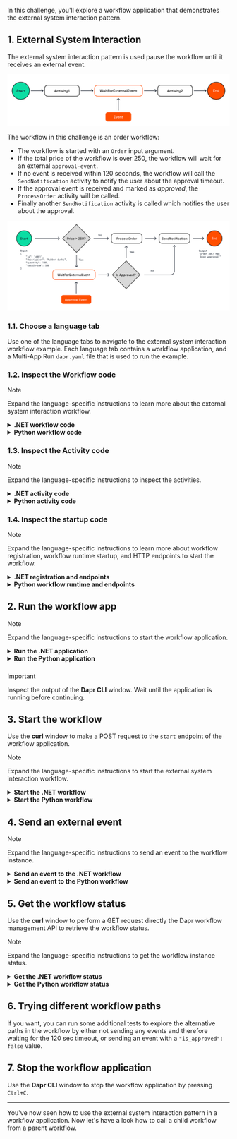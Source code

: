 In this challenge, you'll explore a workflow application that demonstrates the external system interaction pattern.

## 1. External System Interaction

The external system interaction pattern is used pause the workflow until it receives an external event.

![External System Interaction](https://github.com/diagrid-labs/dapr-university-instruqt/blob/main/dapr-workflow/6-external-events/images/dapr-uni-wf-pattern-external-event-v1.png?raw=true)

The workflow in this challenge is an order workflow:

- The workflow is started with an `Order` input argument.
- If the total price of the workflow is over 250, the workflow will wait for an external `approval-event`.
- If no event is received within 120 seconds, the workflow will call the `SendNotification` activity to notify the user about the approval timeout.
- If the approval event is received and marked as *approved*, the `ProcessOrder` activity will be called.
- Finally another `SendNotification` activity is called which notifies the user about the approval.

![External System Interaction Demo](https://github.com/diagrid-labs/dapr-university-instruqt/blob/main/dapr-workflow/6-external-events/images/dapr-uni-wf-external-event-demo-v1.png?raw=true)

### 1.1. Choose a language tab

Use one of the language tabs to navigate to the external system interaction workflow example. Each language tab contains a workflow application, and a Multi-App Run `dapr.yaml` file that is used to run the example.

### 1.2. Inspect the Workflow code

> [!NOTE]
> Expand the language-specific instructions to learn more about the external system interaction workflow.

<details>
   <summary><b>.NET workflow code</b></summary>

Open the `ExternalEventsWorkflow.cs` file located in the `ExternalEvents` folder. This file contains the workflow code.

Note how the workflow uses the `WorkflowContext` to to wait for an external event.

```csharp,nocopy
try
{
    approvalStatus = await context.WaitForExternalEventAsync<ApprovalStatus>(
        eventName: "approval-event",
        timeout: TimeSpan.FromSeconds(120));
}
catch (TaskCanceledException)
{
    // Timeout occurred
    notificationMessage = $"Approval request for order {order.Id} timed out.";
    await context.CallActivityAsync(
        nameof(SendNotification),
        notificationMessage);
    return notificationMessage;
}
```

</details>

<details>
   <summary><b>Python workflow code</b></summary>

Open the `external_events_workflow.py` file located in the `external_events` folder. This file contains the workflow code.

Note how the workflow uses the `DaprWorkflowContext` to wait for an external event.

```python,nocopy
approval_status_task = ctx.wait_for_external_event(name='approval-event')
timeout_task = ctx.create_timer(fire_at=timedelta(minutes=2))
winner = yield wf.when_any([approval_status_task, timeout_task])

if winner == timeout_task:
   notification_message = f"Approval request for order {order.id} timed out."
   yield ctx.call_activity(send_notification, input=order)
   return notification_message

approval_status = ApprovalStatus.from_dict(approval_status_task.get_result())
```

</details>

### 1.3. Inspect the Activity code

> [!NOTE]
> Expand the language-specific instructions to inspect the activities.

<details>
   <summary><b>.NET activity code</b></summary>

The workflow uses two activities, `SendNotification` and `ProcessOrder`, these are located in the `ExternalEvents/Activities` folder. Both activities are placeholders and do not contain any real logic related to sending notifications or processing orders.

*The `RequestApproval` activity is not used in the workflow at the moment.*

</details>

<details>
   <summary><b>Python activity code</b></summary>

The workflow uses three activities, `request_approval`, `send_notification` and `process_order`, these are located in the `external_events_workflow.py` file below the workflow definition. The activities are placeholders and do not contain any real logic related to sending notifications or processing orders.

</details>

### 1.4. Inspect the startup code

> [!NOTE]
> Expand the language-specific instructions to learn more about workflow registration, workflow runtime startup, and HTTP endpoints to start the workflow.

<details>
   <summary><b>.NET registration and endpoints</b></summary>

Locate the `Program.cs` file in the `ExternalEvents` folder. This file contains the code to register the workflow and activities using the `AddDaprWorkflow()` extension method.

This application also has a `start` HTTP POST endpoint that is used to start the workflow, and accepts an `Order` as the input.

Note that this time an instance ID is provided to the `ScheduleNewWorkflowAsync` method:

```csharp,nocopy
var instanceId = await workflowClient.ScheduleNewWorkflowAsync(
   name: nameof(ExternalEventsWorkflow),
   instanceId: order.Id,
   input: order);
```

</details>

<details>
   <summary><b>Python workflow runtime and endpoints</b></summary>

Locate the `app.py` file in the `external_events` folder. This file contains the code to start the workflow runtime and a `start` HTTP endpoint to start the workflow. The `start` endpoint accepts an `Order` object as the input.

Note that this time an instance ID is provided to the `schedule_new_workflow` method:

```python,nocopy
instance_id = wf_client.schedule_new_workflow(
      workflow=external_events_workflow,
      input=order,
      instance_id=order.id
   )
```

</details>

## 2. Run the workflow app

> [!NOTE]
> Expand the language-specific instructions to start the workflow application.

<details>
   <summary><b>Run the .NET application</b></summary>

Use the **Dapr CLI** window to run the commands.

Navigate to the *csharp/external-system-interaction* folder:

```bash,run
cd csharp/external-system-interaction
```

Install the dependencies and build the project:

```bash,run
dotnet build ExternalEvents
```

Run the application using the Dapr CLI:

```bash,run
dapr run -f .
```

</details>

<details>
   <summary><b>Run the Python application</b></summary>

Use the **Dapr CLI** window to run the commands.

Navigate to the *python/external-system-interaction/external_events* folder:

```bash,run
cd python/external-system-interaction/external_events
```

Install the dependencies:

```bash,run
pip3 install -r requirements.txt
```

Move one folder up and run the application using the Dapr CLI:

```bash,run
cd ..
dapr run -f .
```

</details>

###

> [!IMPORTANT]
> Inspect the output of the **Dapr CLI** window. Wait until the application is running before continuing.

## 3. Start the workflow

Use the **curl** window to make a POST request to the `start` endpoint of the workflow application.

> [!NOTE]
> Expand the language-specific instructions to start the external system interaction workflow.

<details>
   <summary><b>Start the .NET workflow</b></summary>

In the **curl** window, run the following command to start the workflow:

```curl,run
curl -i --request POST \
  --url http://localhost:5258/start \
  --header 'content-type: application/json' \
  --data '{"id": "b7dd836b-e913-4446-9912-d400befebec5","description": "Rubber ducks","quantity": 100,"totalPrice": 500}'
```

Expected output:

```text,nocopy
HTTP/1.1 202 Accepted
Content-Length: 0
Date: Thu, 17 Apr 2025 15:37:51 GMT
Server: Kestrel
Location: b7dd836b-e913-4446-9912-d400befebec5
```

> [!NOTE]
> The `id` field in the request body is used as the workflow instance ID. All further requests will use this ID.

The application log in the **Dapr CLI** window should contain this log statement:

```text,nocopy
== APP - externalevents == Received order: Order { Id = b7dd836b-e913-4446-9912-d400befebec5, Description = Rubber ducks, Quantity = 100, TotalPrice = 500 }.
```

</details>

<details>
   <summary><b>Start the Python workflow</b></summary>

In the **curl** window, run the following command to start the workflow:

```curl,run
curl -i --request POST \
  --url http://localhost:5258/start \
  --header 'content-type: application/json' \
  --data '{"id": "b7dd836b-e913-4446-9912-d400befebec5","description": "Rubber ducks","quantity": 100,"total_price": 500}'
```

Expected output:

```text,nocopy
HTTP/1.1 202 Accepted
date: Tue, 20 May 2025 07:33:21 GMT
server: uvicorn
content-length: 54
content-type: application/json
```

> [!NOTE]
> The `id` field in the request body is used as the workflow instance ID. All further requests will use this ID.

The application log in the **Dapr CLI** window should contain this log statement:

```text,nocopy
== APP - externalevents == Received order: Order(id='b7dd836b-e913-4446-9912-d400befebec5', description='Rubber ducks', quantity=100, total_price=500.0)
```

</details>

## 4. Send an external event

> [!NOTE]
> Expand the language-specific instructions to send an event to the workflow instance.

<details>
   <summary><b>Send an event to the .NET workflow</b></summary>

In the **curl** window, run the following command to send an `approval-event` to the running workflow instance:

```curl,run
curl -i --request POST \
  --url http://localhost:3558/v1.0/workflows/dapr/b7dd836b-e913-4446-9912-d400befebec5/raiseEvent/approval-event \
  --header 'content-type: application/json' \
  --data '{"OrderId": "b7dd836b-e913-4446-9912-d400befebec5","IsApproved": true}'
```

Expected output:

```text,nocopy
HTTP/1.1 202 Accepted
Content-Type: application/json
Traceparent: 00-cd40670f36a8be0b1b6951f3962387c3-95440c97280a6405-01
Date: Thu, 17 Apr 2025 15:39:14 GMT
Content-Length: 2
```

The application log in the **Dapr CLI** window should contain these log statements:

```text,nocopy
== APP - externalevents == ProcessOrder: Processed order: b7dd836b-e913-4446-9912-d400befebec5.
== APP - externalevents == SendNotification: Order b7dd836b-e913-4446-9912-d400befebec5 has been approved.
```

</details>

<details>
   <summary><b>Send an event to the Python workflow</b></summary>

In the **curl** window, run the following command to send an `approval-event` to the running workflow instance:

```curl,run
curl -i --request POST \
  --url http://localhost:3558/v1.0/workflows/dapr/b7dd836b-e913-4446-9912-d400befebec5/raiseEvent/approval-event \
  --header 'content-type: application/json' \
  --data '{"order_id": "b7dd836b-e913-4446-9912-d400befebec5","is_approved": true}'
```

Expected output:

```text,nocopy
HTTP/1.1 202 Accepted
Content-Type: application/json
Traceparent: 00-bc7f764ebe7461daad3e7e946ed70355-5e9bbb09df0b8c43-01
Date: Tue, 20 May 2025 07:34:18 GMT
Content-Length: 2
```

The application log in the **Dapr CLI** window should contain these log statements:

```text,nocopy
== APP - externalevents == request_approval: Request approval for order: b7dd836b-e913-4446-9912-d400befebec5.
== APP - externalevents == process_order: Processed order: b7dd836b-e913-4446-9912-d400befebec5.
== APP - externalevents == send_notification: Order b7dd836b-e913-4446-9912-d400befebec5 has been approved.
```

</details>

## 5. Get the workflow status

Use the **curl** window to perform a GET request directly the Dapr workflow management API to retrieve the workflow status.

> [!NOTE]
> Expand the language-specific instructions to get the workflow instance status.

<details>
   <summary><b>Get the .NET workflow status</b></summary>

Use the **curl** window to make a GET request to get the status of a workflow instance:

```curl,run
curl --request GET --url http://localhost:3558/v1.0/workflows/dapr/b7dd836b-e913-4446-9912-d400befebec5
```

Expected output:

```json,nocopy
{
   "instanceID":"b7dd836b-e913-4446-9912-d400befebec5",
   "workflowName":"ExternalEventsWorkflow",
   "createdAt":"2025-04-17T15:37:52.010680923Z",
   "lastUpdatedAt":"2025-04-17T15:39:14.342695324Z",
   "runtimeStatus":"COMPLETED",
   "properties":{
      "dapr.workflow.input":"{\"Id\":\"b7dd836b-e913-4446-9912-d400befebec5\",\"Description\":\"Rubber ducks\",\"Quantity\":100,\"TotalPrice\":500}",
      "dapr.workflow.output":"\"Order b7dd836b-e913-4446-9912-d400befebec5 has been approved.\""
   }
}
```

</details>

<details>
   <summary><b>Get the Python workflow status</b></summary>

Use the **curl** window to make a GET request to get the status of a workflow instance:

```curl,run
curl --request GET --url http://localhost:3558/v1.0/workflows/dapr/b7dd836b-e913-4446-9912-d400befebec5
```

Expected output:

```json,nocopy
{
   "instanceID":"b7dd836b-e913-4446-9912-d400befebec5",
   "workflowName":"external_events_workflow",
   "createdAt":"2025-04-17T15:37:52.010680923Z",
   "lastUpdatedAt":"2025-04-17T15:39:14.342695324Z",
   "runtimeStatus":"COMPLETED",
   "properties":{
      "dapr.workflow.input":"{\"id\":\"b7dd836b-e913-4446-9912-d400befebec5\",\"description\":\"Rubber ducks\",\"quantity\":100,\"total_price\":500}",
      "dapr.workflow.output":"\"Order b7dd836b-e913-4446-9912-d400befebec5 has been approved.\""
   }
}
```

</details>

## 6. Trying different workflow paths

If you want, you can run some additional tests to explore the alternative paths in the workflow by either not sending any events and therefore waiting for the 120 sec timeout, or sending an event with a `"is_approved": false` value.

## 7. Stop the workflow application

Use the **Dapr CLI** window to stop the workflow application by pressing `Ctrl+C`.

---

You've now seen how to use the external system interaction pattern in a workflow application. Now let's have a look how to call a child workflow from a parent workflow.

